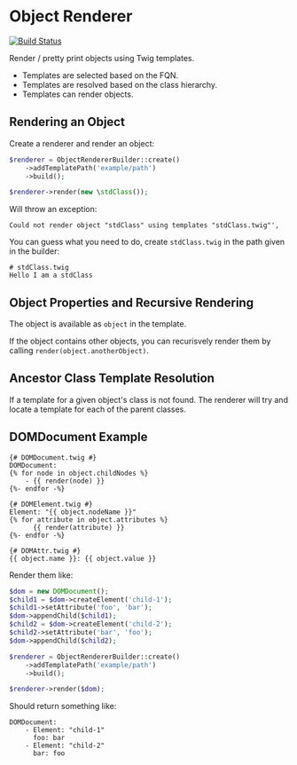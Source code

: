 Object Renderer
===============

[![Build Status](https://travis-ci.org/phpactor/object-renderer.svg?branch=master)](https://travis-ci.org/phpactor/indexer-extension)

Render / pretty print objects using Twig templates.

- Templates are selected based on the FQN.
- Templates are resolved based on the class hierarchy.
- Templates can render objects.

Rendering an Object
-------------------

Create a renderer and render an object:

```php
$renderer = ObjectRendererBuilder::create()
    ->addTemplatePath('example/path')
    ->build();

$renderer->render(new \stdClass());
```

Will throw an exception:

```
Could not render object "stdClass" using templates "stdClass.twig"',
```

You can guess what you need to do, create `stdClass.twig` in the path given in
the builder:

```
# stdClass.twig
Hello I am a stdClass
```

Object Properties and Recursive Rendering
-----------------------------------------

The object is available as `object` in the template.

If the object contains other objects, you can recurisvely render them
by calling `render(object.anotherObject)`.

Ancestor Class Template Resolution
----------------------------------

If a template for a given object's class is not found. The renderer will
try and locate a template for each of the parent classes.

DOMDocument Example
-------------------

```
{# DOMDocument.twig #}
DOMDocument:
{% for node in object.childNodes %}
    - {{ render(node) }}
{%- endfor -%}
```

```
{# DOMElement.twig #}
Element: "{{ object.nodeName }}"
{% for attribute in object.attributes %}
      {{ render(attribute) }}
{%- endfor -%}
```

```
{# DOMAttr.twig #}
{{ object.name }}: {{ object.value }}
```

Render them like:

```php
$dom = new DOMDocument();
$child1 = $dom->createElement('child-1');
$child1->setAttribute('foo', 'bar');
$dom->appendChild($child1);
$child2 = $dom->createElement('child-2');
$child2->setAttribute('bar', 'foo');
$dom->appendChild($child2);

$renderer = ObjectRendererBuilder::create()
    ->addTemplatePath('example/path')
    ->build();

$renderer->render($dom);
```

Should return something like:

```
DOMDocument:
    - Element: "child-1"
      foo: bar
    - Element: "child-2"
      bar: foo
```
